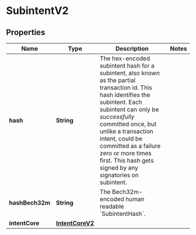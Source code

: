

# SubintentV2


## Properties

| Name | Type | Description | Notes |
|------------ | ------------- | ------------- | -------------|
|**hash** | **String** | The hex-encoded subintent hash for a subintent, also known as the partial transaction id. This hash identifies the subintent. Each subintent can only be *successfully* committed once, but unlike a transaction intent, could be committed as a failure zero or more times first. This hash gets signed by any signatories on subintent.  |  |
|**hashBech32m** | **String** | The Bech32m-encoded human readable &#x60;SubintentHash&#x60;. |  |
|**intentCore** | [**IntentCoreV2**](IntentCoreV2.md) |  |  |



